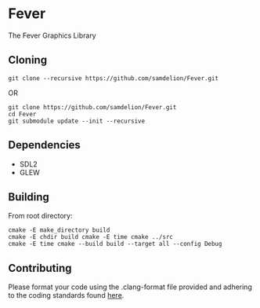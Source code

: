 # Fever 
The Fever Graphics Library

## Cloning

```
git clone --recursive https://github.com/samdelion/Fever.git
```
OR
```
git clone https://github.com/samdelion/Fever.git
cd Fever
git submodule update --init --recursive
```

## Dependencies

- SDL2
- GLEW

## Building

From root directory:

```
cmake -E make_directory build
cmake -E chdir build cmake -E time cmake ../src
cmake -E time cmake --build build --target all --config Debug
```

## Contributing

Please format your code using the .clang-format file provided and adhering to
the coding standards found [here](http://llvm.org/docs/CodingStandards.html).
